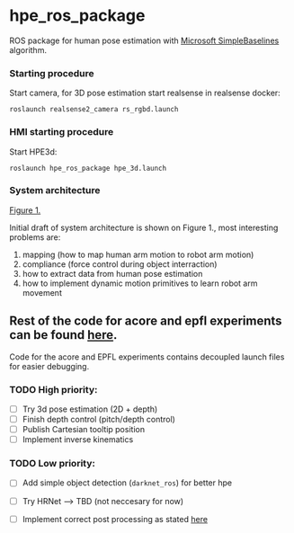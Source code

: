 # hpe_ros_package


ROS package for human pose estimation with [Microsoft SimpleBaselines](https://github.com/microsoft/human-pose-estimation.pytorch) algorithm.


### Starting procedure

Start camera, for 3D pose estimation start realsense in realsense docker: 
```
roslaunch realsense2_camera rs_rgbd.launch 
```

### HMI starting procedure 

Start HPE3d: 
``` 
roslaunch hpe_ros_package hpe_3d.launch
```

### System architecture 

[Figure 1.](./docs/system_arch.png)

Initial draft of system architecture is shown on Figure 1., most
interesting problems are: 
 1. mapping (how to map human arm motion to robot arm motion) 
 2. compliance (force control during object interraction) 
 3. how to extract data from human pose estimation 
 4. how to implement dynamic motion primitives to learn robot arm movement


## Rest of the code for acore and epfl experiments can be found [here](https://github.com/fzoric8/hpe_ros_package). 

Code for the acore and EPFL experiments contains decoupled launch files for easier debugging. 


### TODO High priority: 

 - [ ] Try 3d pose estimation (2D + depth) 
 - [ ] Finish depth control (pitch/depth control)
 - [ ] Publish Cartesian tooltip position 
 - [ ] Implement inverse kinematics

### TODO Low priority: 

 - [ ] Add simple object detection (`darknet_ros`) for better hpe  
 - [ ] Try HRNet --> TBD (not neccesary for now)  
 - [ ] Implement correct post processing as stated [here](https://github.com/microsoft/human-pose-estimation.pytorch/issues/26) 
 
